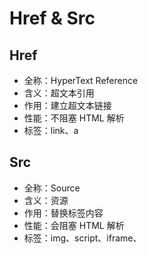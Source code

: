 # Href & Src

## Href

- 全称：HyperText Reference
- 含义：超文本引用
- 作用：建立超文本链接
- 性能：不阻塞 HTML 解析
- 标签：link、a

## Src

- 全称：Source
- 含义：资源
- 作用：替换标签内容
- 性能：会阻塞 HTML 解析
- 标签：img、script、iframe、
